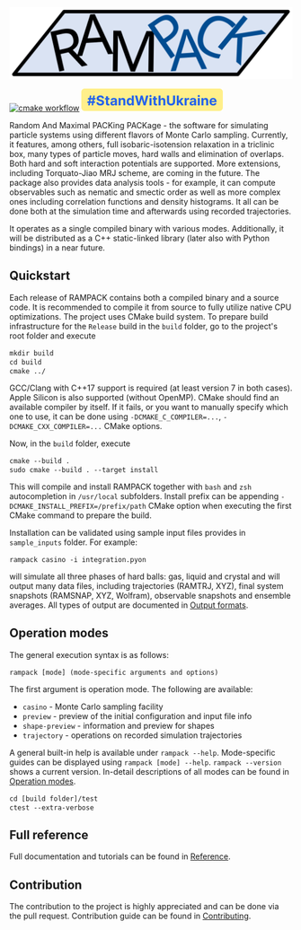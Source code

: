 ![rampack](artwork/rampack.svg)

[![cmake workflow](https://github.com/PKua007/rampack/actions/workflows/cmake.yml/badge.svg)](https://github.com/PKua007/rampack/actions/workflows/cmake.yml)
[![Stand With Ukraine](https://raw.githubusercontent.com/vshymanskyy/StandWithUkraine/main/badges/StandWithUkraine.svg)](https://stand-with-ukraine.pp.ua)


Random And Maximal PACKing PACKage - the software for simulating particle systems using different flavors of Monte Carlo
sampling. Currently, it features, among others, full isobaric-isotension relaxation in a triclinic box, many types of
particle moves, hard walls and elimination of overlaps. Both hard and soft interaction potentials are supported. More
extensions, including Torquato-Jiao MRJ scheme, are coming in the future. The package also provides data analysis
tools - for example, it can compute observables such as nematic and smectic order as well as more complex ones including
correlation functions and density histograms. It all can be done both at the simulation time and afterwards using
recorded trajectories.

It operates as a single compiled binary with various modes. Additionally, it will be distributed as a C++ static-linked
library (later also with Python bindings) in a near future.

## Quickstart

Each release of RAMPACK contains both a compiled binary and a source code. It is recommended to compile it from source
to fully utilize native CPU optimizations. The project uses CMake build system. To prepare build infrastructure for the
`Release` build in the `build` folder, go to the project's root folder and execute

```shell
mkdir build
cd build
cmake ../
```

GCC/Clang with C++17 support is required (at least version 7 in both cases). Apple Silicon is also supported (without
OpenMP). CMake should find an available compiler by itself. If it fails, or you want to manually specify which one to
use, it can be done using `-DCMAKE_C_COMPILER=...`, `-DCMAKE_CXX_COMPILER=...` CMake options.

Now, in the `build` folder, execute

```shell
cmake --build .
sudo cmake --build . --target install
```

This will compile and install RAMPACK together with `bash` and `zsh` autocompletion in `/usr/local` subfolders. Install
prefix can be appending  `-DCMAKE_INSTALL_PREFIX=/prefix/path` CMake option when executing the first CMake command to
prepare the build.

Installation can be validated using sample input files provides in `sample_inputs` folder. For example:

```shell
rampack casino -i integration.pyon
```

will simulate all three phases of hard balls: gas, liquid and crystal and will output many data files, including
trajectories (RAMTRJ, XYZ), final system snapshots (RAMSNAP, XYZ, Wolfram), observable snapshots and ensemble averages.
All types of output are documented in [Output formats](doc/output-formats.md).

## Operation modes

The general execution syntax is as follows:

```shell
rampack [mode] (mode-specific arguments and options)
```

The first argument is operation mode. The following are available:

* `casino` - Monte Carlo sampling facility
* `preview` - preview of the initial configuration and input file info
* `shape-preview` - information and preview for shapes
* `trajectory` - operations on recorded simulation trajectories

A general built-in help is available under `rampack --help`. Mode-specific guides can be displayed using
`rampack [mode] --help`. `rampack --version` shows a current version. In-detail descriptions of all modes can be found
in [Operation modes](doc/operation-modes.md).


```shell
cd [build folder]/test
ctest --extra-verbose
```

## Full reference

Full documentation and tutorials can be found in [Reference](doc/reference.md).

## Contribution

The contribution to the project is highly appreciated and can be done via the pull request. Contribution guide can be
found in [Contributing](doc/contributing.md).
